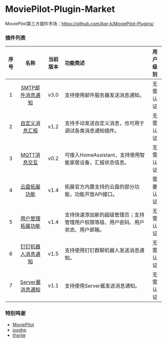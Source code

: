 # MoviePilot-Plugin-Market

MoviePilot第三方插件市场：https://github.com/Aqr-k/MoviePilot-Plugins/

### 插件列表

| 序号 |                名称                | 当前版本 | 功能简述                                     | 用户级别 |
|:--:|:--------------------------------:|:----:|:-----------------------------------------|:----:|
| 1  |  [SMTP邮件消息通知](docs/SmtpMsg.md)   | v3.0 | 支持使用邮件服务器发送消息通知。                         | 无需认证 |
| 2  | [自定义消息汇报](docs/SendCustomMsg.md) | v1.2 | 支持手动发送自定义消息，也可用于调试各类消息通知插件。              | 无需认证 |
| 3  |  [MQTT消息交互](docs/MqttClient.md)  | v0.2 | 可接入HomeAssistant，支持使用智能家居设备，汇报状态信息。      | 无需认证 |
| 4  |   [云盘拓展功能](docs/CloudHelperPlus.md)   | v1.4 | 拓展官方内置支持的云盘的部分功能，功能开放API接口。              | 需要认证 |
| 5  |  [用户管理拓展功能](docs/UserSettingPlus.md)  | v1.4 | 支持快速添加新的超级管理员；支持管理用户权限等级、用户密码、用户状态、用户邮箱。 | 无需认证 |
| 6  |  [钉钉机器人消息通知](/docs/DingTalkBotMsg.md)  | v1.5 | 支持使用钉钉群聊机器人发送消息通知。| 无需认证 |
| 7  |  [Server酱消息通知](/docs/ServerChanMsg.md)  | v1.1 | 支持使用Server酱发送消息通知。| 无需认证 |

### 特别鸣谢
- [MoviePilot](https://github.com/jxxghp/MoviePilot)
- [jxxghp](https://github.com/jxxghp)
- [thsrite](https://github.com/thsrite)
